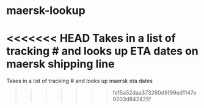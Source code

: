 # maersk-lookup
<<<<<<< HEAD
Takes in a list of tracking # and looks up ETA dates on maersk shipping line
=======
Takes in a list of tracking # and looks up maersk eta dates
>>>>>>> fe15a52daa373260d9f99ed1147e9203d842425f
